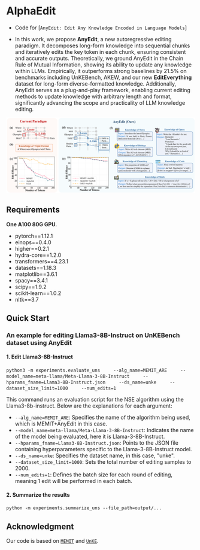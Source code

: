 # AlphaEdit
- Code for [``AnyEdit: Edit Any Knowledge Encoded in Language Models``]

- In this work, we propose **AnyEdit**, a new autoregressive editing paradigm. It decomposes long-form knowledge into sequential chunks and iteratively edits the key token in each chunk, ensuring consistent and accurate outputs. Theoretically, we ground AnyEdit in the Chain Rule of Mutual Information, showing its ability to update any knowledge within LLMs. Empirically, it outperforms strong baselines by 21.5\% on benchmarks including UnKEBench, AKEW, and our new **EditEverything** dataset for long-form diverse-formatted knowledge. Additionally, AnyEdit serves as a plug-and-play framework, enabling current editing methods to update knowledge with arbitrary length and format, significantly advancing the scope and practicality of LLM knowledge editing.

![alt text](anyedit_fig.png)

## Requirements
**One A100 80G GPU.**

- pytorch==1.12.1
- einops==0.4.0
- higher==0.2.1
- hydra-core==1.2.0
- transformers==4.23.1
- datasets==1.18.3
- matplotlib==3.6.1
- spacy==3.4.1
- scipy==1.9.2
- scikit-learn==1.0.2
- nltk==3.7

## Quick Start
### An example for editing Llama3-8B-Instruct on UnKEBench dataset using AnyEdit
#### 1. Edit Llama3-8B-Instruct 
 
    python3 -m experiments.evaluate_uns     --alg_name=MEMIT_ARE     --model_name=meta-llama/Meta-Llama-3-8B-Instruct     --hparams_fname=Llama3-8B-Instruct.json     --ds_name=unke     --dataset_size_limit=1000     --num_edits=1

This command runs an evaluation script for the NSE algorithm using the Llama3-8b-instruct. Below are the explanations for each argument:

- `--alg_name=MEMIT_ARE`: Specifies the name of the algorithm being used, which is MEMIT+AnyEdit in this case.
- `--model_name=meta-llama/Meta-Llama-3-8B-Instruct`: Indicates the name of the model being evaluated, here it is Llama-3-8B-Instruct.
- `--hparams_fname=Llama3-8B-Instruct.json`: Points to the JSON file containing hyperparameters specific to the Llama-3-8B-Instruct model.
- `--ds_name=unke`: Specifies the dataset name, in this case, "unke".
- `--dataset_size_limit=1000`: Sets the total number of editing samples to 2000.
- `--num_edits=1`: Defines the batch size for each round of editing, meaning 1 edit will be performed in each batch. 
#### 2. Summarize the results

    python -m experiments.summarize_uns --file_path=output/...

## Acknowledgment
Our code is based on  [``MEMIT``](https://github.com/kmeng01/memit.git) and  [``UnKE``](https://github.com/TrustedLLM/UnKE.git).
